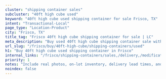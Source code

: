 ```yaml
---
cluster: "shipping container sales"
subcluster: "40ft high cube used"
keyword: "40ft high cube used shipping container for sale Frisco, TX"
intent: "Transactional-Local"
page_type: "Location-Product"
city: "Frisco, TX"
title_tag: "Frisco 40ft high cube shipping container for sale | LC"
meta_description: "Buy used 40ft high cube shipping container sale with local delivery in Frisco, TX. LC Container — local Since 2003. Request a fast quote today."
url_slug: "/frisco/buy/40ft-high-cube/shipping-containers/used"
h1: "Buy 40ft high cube used shipping container in Frisco"
internal_links: "/frisco/shipping-containers/sales,/delivery,/modifications"
priority: 1
notes: "Include real photos, on-lot inventory, delivery lead times, and financing info."
noindex: false
---
```


<!-- TODO: Add unique city/inventory copy, images, and internal links here. -->
